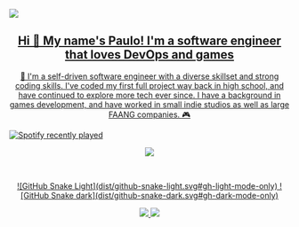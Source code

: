 <p align="center">
 
</p align="center">
 <a href="https://ninito.webflow.io">
  <img src="https://imgur.com/kxyIJFk.png"/>

<h2 align="center">Hi 👋 My name's Paulo! I'm a software engineer that loves DevOps and games</h2>


<p align="center">
👋 I'm a self-driven software engineer with a diverse skillset and strong coding skills. I've coded my first full project way back in high school, and have continued to explore more tech ever since. I have a background in games development, and have worked in small indie studios as well as large FAANG companies. 🎮
</p>

![Spotify recently played](https://spotify-recently-played-readme.vercel.app/api?user=poprock360&count=3&unique=true&width=1000)

<p align="center">
<img src="https://imgur.com/nYo19HY.png"/>
</p>
 
<br>

<p align="center">
  ![GitHub Snake Light](dist/github-snake-light.svg#gh-light-mode-only)
  ![GitHub Snake dark](dist/github-snake-dark.svg#gh-dark-mode-only)
</p>

<p align = "center">
  <img  src = "https://github-readme-stats.vercel.app/api?username=ninito-ph&count_private=true&show_icons=true&theme=tokyonight&line_height=27">
  <img src = "https://github-readme-stats.vercel.app/api/top-langs/?username=ninito-ph&count_private=true&theme=tokyonight">
</p>

